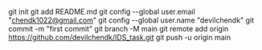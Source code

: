 git init
git add README.md
git config --global user.email "chendk1022@gmail.com"
git config --global user.name "devilchendk"
git commit -m "first commit"
git branch -M main
git remote add origin https://github.com/devilchendk/IDS_task.git
git push -u origin main
